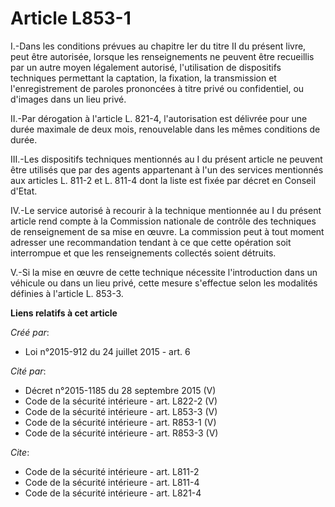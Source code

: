 # Article L853-1

I.-Dans les conditions prévues au chapitre Ier du titre II du présent livre, peut être autorisée, lorsque les renseignements
ne peuvent être recueillis par un autre moyen légalement autorisé, l'utilisation de dispositifs techniques permettant la
captation, la fixation, la transmission et l'enregistrement de paroles prononcées à titre privé ou confidentiel, ou d'images
dans un lieu privé. 

II.-Par dérogation à l'article L. 821-4, l'autorisation est délivrée pour une durée maximale de deux mois, renouvelable dans
les mêmes conditions de durée. 

III.-Les dispositifs techniques mentionnés au I du présent article ne peuvent être utilisés que par des agents appartenant à
l'un des services mentionnés aux articles L. 811-2 et L. 811-4 dont la liste est fixée par décret en Conseil d'Etat. 

IV.-Le service autorisé à recourir à la technique mentionnée au I du présent article rend compte à la Commission nationale de
contrôle des techniques de renseignement de sa mise en œuvre. La commission peut à tout moment adresser une recommandation
tendant à ce que cette opération soit interrompue et que les renseignements collectés soient détruits. 

V.-Si la mise en œuvre de cette technique nécessite l'introduction dans un véhicule ou dans un lieu privé, cette mesure
s'effectue selon les modalités définies à l'article L. 853-3.

**Liens relatifs à cet article**

_Créé par_:

  - Loi n°2015-912 du 24 juillet 2015 - art. 6

_Cité par_:

  - Décret n°2015-1185 du 28 septembre 2015 (V)
  - Code de la sécurité intérieure - art. L822-2 (V)
  - Code de la sécurité intérieure - art. L853-3 (V)
  - Code de la sécurité intérieure - art. R853-1 (V)
  - Code de la sécurité intérieure - art. R853-3 (V)

_Cite_:

  - Code de la sécurité intérieure - art. L811-2
  - Code de la sécurité intérieure - art. L811-4
  - Code de la sécurité intérieure - art. L821-4
